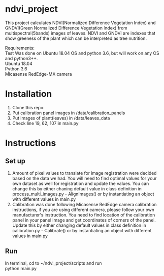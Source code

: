 # ndvi_project
This project calculates NDVI(Normalized Difference Vegetation Index) and GNDVI(Green Normalized Difference Vegetation Index) from multispectral(5bands) images of leaves.
NDVI and GNDVI are indexes that show greeness of the plant which can be interpreted as tree nutrition.
   
Requirements:   
Test Was done on Ubuntu 18.04 OS and python 3.6, but will work on any OS and python3++.   
 Ubuntu 18.04   
 Python 3.6   
 Micasense RedEdge-MX camera

# Installation
1. Clone this repo   
2. Put calibration panel images in /data/calibration_panels   
3. Put images of plant(leaves) in /data/leaves_data   
4. Check line 19, 62, 107 in main.py   

# Instructions
## Set up
1. Amount of pixel values to translate for image registration were decided based on the data we had. 
You will need to find optimal values for your own dataset as well for registration and update the values. 
You can change this by either chaning default value in class definition in process_multi_images.py - AlignImages() or 
by instantiating an object with different values in main.py   
2. Calibration was done following Micasense RedEdge camera calibration instructions, 
if you are using different camera, please follow your own manufacturer's instruction. 
You need to find location of the calibration panel in your panel image and get coordinates of corners of the panel.   
Update this by either changing default values in class definition in calibration.py - Calibrate() or by instantiating an object 
with different values in main.py   
## Run
In terminal, cd to ~/ndvi_project/scripts and run      
python main.py
